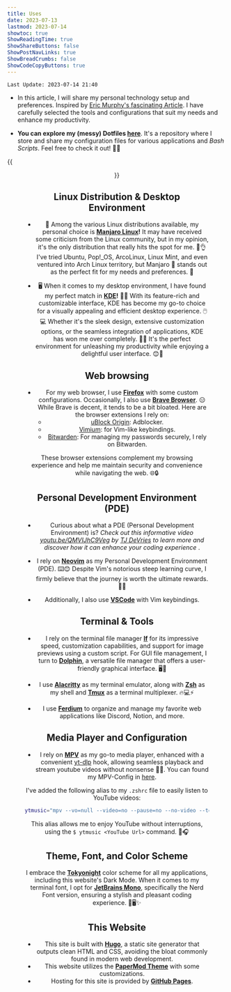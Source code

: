 ```yaml
---
title: Uses
date: 2023-07-13
lastmod: 2023-07-14
showtoc: true
ShowReadingTime: true
ShowShareButtons: false
ShowPostNavLinks: true
ShowBreadCrumbs: false
ShowCodeCopyButtons: true
---
```

`Last Update: 2023-07-14 21:40`

+ In this article, I will share my personal technology setup and preferences. Inspired by [Eric Murphy's fascinating Article](https://ericmurphy.xyz/uses/). I have carefully selected the tools and configurations that suit my needs and enhance my productivity.

+ **You can explore my (messy)  Dotfiles [here](https://github.com/nmdra/Dotfiles)**. It's a repository where I store and share my configuration files for various applications and *Bash Scripts*. Feel free to check it out! 👀🔧

{{<figure src="https://raw.githubusercontent.com/nmdra/Dotfiles/main/desktop2023-Jul.webp" caption="Top-Left: Desktop, Top-Right:MPV, Middle-Left:Lf, Middle-Right:Spotify, Bottom-Left:Firefox, Bottom-Right:Neovim with Tmux on Alacritty" alt="My Desktop Preview" align="center" >}}

## Linux Distribution & Desktop Environment

+ 🐧 Among the various Linux distributions available, my personal choice is **[Manjaro Linux](https://manjaro.org)!** It may have received some criticism from the Linux community, but in my opinion, it's the only distribution that really hits the spot for me. 🎯👌 I've tried Ubuntu, Pop!_OS, ArcoLinux, Linux Mint, and even ventured into Arch Linux territory, but Manjaro 🐧 stands out as the perfect fit for my needs and preferences. 🌟

+ 🖥️ When it comes to my desktop environment, I have found my perfect match in **[KDE](https://kde.org/)!** 🌈✨ With its feature-rich and customizable interface, KDE has become my go-to choice for a visually appealing and efficient desktop experience. 🖱️💻 Whether it's the sleek design, extensive customization options, or the seamless integration of applications, KDE has won me over completely. 💙🐧 It's the perfect environment for unleashing my productivity while enjoying a delightful user interface. 😊🚀

## Web browsing

+ For my web browser, I use **[Firefox](https://firefox.com)** with some custom configurations. Occasionally, I also use **[Brave Browser](brave.com)**. 😑 While Brave is decent, it tends to be a bit bloated.
Here are the browser extensions I rely on:
    - [uBlock Origin](https://ublockorigin.com/): Adblocker.
    - [Vimium](https://addons.mozilla.org/en-US/firefox/addon/vimium-ff/): for Vim-like keybindings.
    - [Bitwarden](https://bitwarden.com/): For managing my passwords securely, I rely on Bitwarden.

These browser extensions complement my browsing experience and help me maintain security and convenience while navigating the web. 🌐🔒

## Personal Development Environment (PDE)

+ Curious about what a PDE (Personal Development Environment) is? *Check out this informative video [youtu.be/QMVIJhC9Veg](https://youtu.be/QMVIJhC9Veg) by [TJ DeVries](https://github.com/tjdevries) to learn more and discover how it can enhance your coding experience*
.
+ I rely on **[Neovim](https://neovim.org)** as my Personal Development Environment (PDE). ⌨️😊 Despite Vim's notorious steep learning curve, I firmly believe that the journey is worth the ultimate rewards. 🚀💪

+ Additionally, I also use **[VSCode](https://code.visualstudio.com)** with Vim keybindings.

## Terminal & Tools

+ I rely on the terminal file manager **[lf](https://github.com/gokcehan/lf)** for its impressive speed, customization capabilities, and support for image previews using a custom script. For GUI file management, I turn to **[Dolphin](https://invent.kde.org/system/dolphin)**, a versatile file manager that offers a user-friendly graphical interface. 🖥️📂

+ I use **[Alacritty](https://github.com/alacritty/alacritty)** as my terminal emulator, along with **[Zsh](https://www.zsh.org/)** as my shell and **[Tmux](https://github.com/tmux/tmux/wiki)** as a terminal multiplexer. 🔥💻⚡

+ I use **[Ferdium](https://github.com/ferdium/ferdium-app)** to organize and manage my favorite web applications like Discord, Notion, and more.

## Media Player and Configuration

+ I rely on **[MPV](https://github.com/mpv-player/mpv)** as my go-to media player, enhanced with a convenient [yt-dlp](https://github.com/yt-dlp/yt-dlp) hook, allowing seamless playback and stream youtube videos without nonsense 🎥🎵. You can found my MPV-Config in [here](https://github.com/nmdra/Dotfiles/tree/main/mpv).

I've added the following alias to my `.zshrc` file to easily listen to YouTube videos:

```bash
ytmusic="mpv --vo=null --video=no --pause=no --no-video --term-osd-bar --loop-playlist=inf "
```

This alias allows me to enjoy YouTube without interruptions, using the `$ ytmusic <YouTube Url>` command. 🎵🎧


## Theme, Font, and Color Scheme

I embrace the **[Tokyonight](https://github.com/folke/tokyonight.nvim)** color scheme for all my applications, including this website's Dark Mode. When it comes to my terminal font, I opt for **[JetBrains Mono](https://www.jetbrains.com/lp/mono/)**, specifically the Nerd Font version, ensuring a stylish and pleasant coding experience. 🎨🖥️✨

## This Website

- This site is built with **[Hugo](https://gohugo.io)**, a static site generator that outputs clean HTML and CSS, avoiding the bloat commonly found in modern web development.
- This website utilizes the **[PaperMod Theme](https://github.com/adityatelange/hugo-PaperMod)** with some customizations.
- Hosting for this site is provided by **[GitHub Pages](https://github.io)**.

